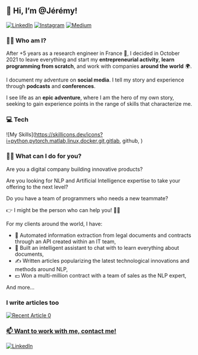 ## 👋 Hi, I’m @Jérémy!

[![LinkedIn](https://img.shields.io/badge/linkedin-%230077B5.svg?style=for-the-badge&logo=linkedin&logoColor=white)](https://www.linkedin.com/in/jeremy-arancio/)
[![Instagram](https://img.shields.io/badge/Instagram-E4405F?style=for-the-badge&logo=instagram&logoColor=white)](https://www.instagram.com/anomaddatascientist/)
[![Medium](https://img.shields.io/badge/Medium-12100E?style=for-the-badge&logo=medium&logoColor=white)](https://medium.com/@jeremyarancio)

### 🦸‍♂️ Who am I?
After +5 years as a research engineer in France 🐓, I decided in October 2021 to leave everything and start my **entrepreneurial activity**, **learn programming from scratch**, and work with companies **around the world** 🌍.

I document my adventure on **social media**. I tell my story and experience through **podcasts** and **conferences**.

I see life as an **epic adventure**, where I am the hero of my own story, seeking to gain experience points in the range of skills that characterize me.

### 💻 Tech

![My Skills](https://skillicons.dev/icons?i=python,pytorch,matlab,linux,docker,git,gitlab, github, )

### 👨‍💻 What can I do for you?
Are you a digital company building innovative products?

Are you looking for NLP and Artificial Intelligence expertise to take your offering to the next level?

Do you have a team of programmers who needs a new teammate?

👉 I might be the person who can help you! 👨‍💻

For my clients around the world, I have:

 * 📄 Automated information extraction from legal documents and contracts through an API created within an IT team,
 * 🤖 Built an intelligent assistant to chat with to learn everything about documents,
 * ✍️ Written articles popularizing the latest technological innovations and methods around NLP,
 * 💵 Won a multi-million contract with a team of sales as the NLP expert,
 
And more...

### I write articles too

<a target="_blank" href="https://github-readme-medium-recent-article.vercel.app/medium/@jeremyarancio/3"><img src="https://github-readme-medium-recent-article.vercel.app/medium/@jeremyarancio/0" alt="Recent Article 0">

### 📫 Want to work with me, contact me!
[![LinkedIn](https://img.shields.io/badge/linkedin-%230077B5.svg?style=for-the-badge&logo=linkedin&logoColor=white)](https://www.linkedin.com/in/jeremy-arancio/)
